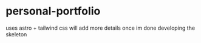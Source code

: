 # personal-portfolio
uses astro + tailwind css
will add more details once im done developing the skeleton

